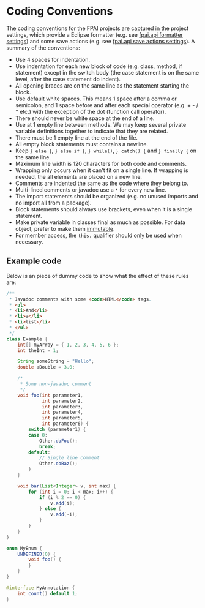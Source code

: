 # Coding Conventions

The coding conventions for the FPAI projects are captured in the project settings, which provide a Eclipse formatter (e.g. see [fpai.api formatter settings](https://github.com/flexiblepower/fpai-core/blob/development/flexiblepower.api/.settings/org.eclipse.jdt.core.prefs)) and some save actions (e.g. see [fpai.api save actions settings](https://github.com/flexiblepower/fpai-core/blob/development/flexiblepower.api/.settings/org.eclipse.jdt.ui.prefs)). A summary of the conventions:

* Use 4 spaces for indentation.
* Use indentation for each new block of code (e.g. class, method, if statement) except in the switch body (the case statement is on the same level, after the case statement do indent).
* All opening braces are on the same line as the statement starting the block.
* Use default white spaces. This means 1 space after a comma or semicolon, and 1 space before and after each special operator (e.g. + - / * etc.) with the exception of the dot (function call operator).
* There should never be white space at the end of a line.
* Use at 1 empty line between methods. We may keep several private variable definitions together to indicate that they are related.
* There must be 1 empty line at the end of the file.
* All empty block statements must contains a newline.
* Keep `} else {`, `} else if {`, `} while()`, `} catch() {` and `} finally {` on the same line.
* Maximum line width is 120 characters for both code and comments.
* Wrapping only occurs when it can't fit on a single line. If wrapping is needed, the all elements are placed on a new line.
* Comments are indented the same as the code where they belong to.
* Multi-lined comments or javadoc use a `*` for every new line.
* The import statements should be organized (e.g. no unused imports and no import all from a package).
* Block statements should always use brackets, even when it is a single statement.
* Make private variable in classes final as much as possible. For data object, prefer to make them [immutable](http://en.wikipedia.org/wiki/Immutable_object#Java).
* For member access, the `this.` qualifier should only be used when necessary.

## Example code

Below is an piece of dummy code to show what the effect of these rules are:

```java
/**
 * Javadoc comments with some <code>HTML</code> tags.
 * <ul>
 * <li>And</li>
 * <li>a</li>
 * <li>list</li>
 * </ul>
 */
class Example {
    int[] myArray = { 1, 2, 3, 4, 5, 6 };
    int theInt = 1;

    String someString = "Hello";
    double aDouble = 3.0;

    /*
     * Some non-javadoc comment
     */
    void foo(int parameter1, 
             int parameter2,
             int parameter3,
             int parameter4,
             int parameter5,
             int parameter6) {
        switch (parameter1) {
        case 0:
            Other.doFoo();
            break;
        default:
            // Single line comment
            Other.doBaz();
        }
    }

    void bar(List<Integer> v, int max) {
        for (int i = 0; i < max; i++) {
            if (i % 2 == 0) {
                v.add(i);
            } else {
                v.add(-i);
            }
        }
    }
}

enum MyEnum {
    UNDEFINED(0) {
        void foo() {
        }
    }
}

@interface MyAnnotation {
    int count() default 1;
}
